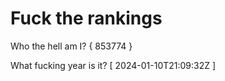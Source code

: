 # Fuck the rankings

Who the hell am I?
{ 853774 }

What fucking year is it?
[ 2024-01-10T21:09:32Z ]
